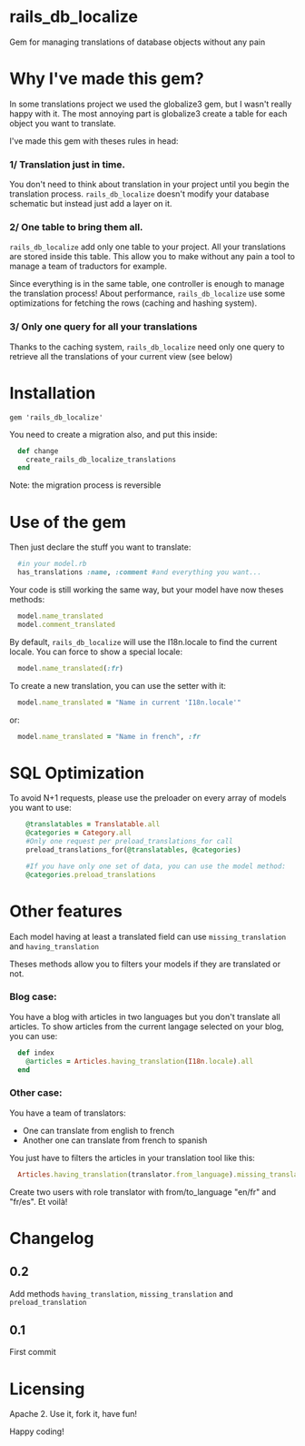 # rails_db_localize

Gem for managing translations of database objects without any pain

# Why I've made this gem?

In some translations project we used the globalize3 gem, but I wasn't really happy with it.
The most annoying part is globalize3 create a table for each object you want to translate.

I've made this gem with theses rules in head:

### 1/ Translation just in time.

You don't need to think about translation in your project until you begin the translation process.
`rails_db_localize` doesn't modify your database schematic but instead just add a layer on it.

### 2/ One table to bring them all.

`rails_db_localize` add only one table to your project. All your translations are stored inside this table.
This allow you to make without any pain a tool to manage a team of traductors for example. 

Since everything is in the same table, one controller is enough to manage the translation process!
About performance, `rails_db_localize` use some optimizations for fetching the rows (caching and hashing system).

### 3/ Only one query for all your translations

Thanks to the caching system, `rails_db_localize` need only one query to retrieve all the translations of your current view (see below)

# Installation

```Gemfile
gem 'rails_db_localize'
```

You need to create a migration also, and put this inside:

```ruby
  def change
    create_rails_db_localize_translations
  end
```

Note: the migration process is reversible

# Use of the gem

Then just declare the stuff you want to translate:

```ruby
  #in your model.rb
  has_translations :name, :comment #and everything you want...
```

Your code is still working the same way, but your model have now theses methods:

```ruby
  model.name_translated
  model.comment_translated
```

By default, `rails_db_localize` will use the I18n.locale to find the current locale. You can force to show a special locale:

```ruby
  model.name_translated(:fr)
```

To create a new translation, you can use the setter with it:

```ruby
  model.name_translated = "Name in current 'I18n.locale'"
```

or:

```ruby
  model.name_translated = "Name in french", :fr
```

# SQL Optimization

To avoid N+1 requests, please use the preloader on every array of models you want to use:

```ruby
    @translatables = Translatable.all
    @categories = Category.all
    #Only one request per preload_translations_for call
    preload_translations_for(@translatables, @categories)

    #If you have only one set of data, you can use the model method:
    @categories.preload_translations
```

# Other features

Each model having at least a translated field can use `missing_translation` and `having_translation`

Theses methods allow you to filters your models if they are translated or not.

### Blog case:

You have a blog with articles in two languages but you don't translate all articles.
To show articles from the current langage selected on your blog, you can use:

```ruby
  def index
    @articles = Articles.having_translation(I18n.locale).all
  end
```

### Other case:

You have a team of translators:
- One can translate from english to french
- Another one can translate from french to spanish

You just have to filters the articles in your translation tool like this:
```ruby
  Articles.having_translation(translator.from_language).missing_translation(translator.to_language)
```
Create two users with role translator with from/to_language "en/fr" and "fr/es". Et voilà!

# Changelog

## 0.2

Add methods `having_translation`, `missing_translation` and `preload_translation`

## 0.1

First commit

# Licensing

Apache 2. Use it, fork it, have fun!

Happy coding!

